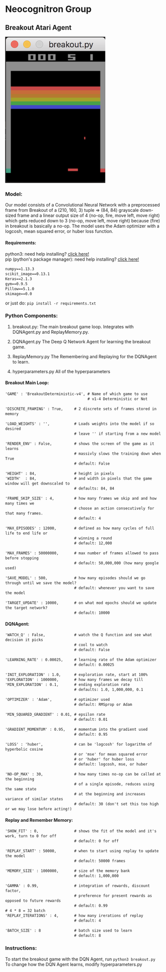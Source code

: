 <h1>Neocognitron Group</hi>

## Breakout Atari Agent
<img src="https://github.com/CSCI4850/S18-team1-project/blob/master/breakout.png">

### Model:
Our model consists of a Convolutional Neural Network with a preprocessed frame from Breakout of a (210, 160, 3) tuple => (84, 84) grayscale down-sized frame and a linear output size of 4 (no-op, fire, move left, move right) which gets reduced down to 3 (no-op, move left, move right) because (fire) in breakout is basically a no-op. The model uses the Adam optimizer with a logcosh, mean squared error, or huber loss function.

#### Requirements:
python3: need help installing? <a href="http://docs.python-guide.org/en/latest/starting/installation/">click here!</a><br>
pip (python's package manager): need help installing? <a href="https://www.makeuseof.com/tag/install-pip-for-python/">click here!</a><br>

    numpy==1.13.3
    scikit_image==0.13.1
    Keras==2.1.3
    gym==0.9.5
    Pillow==5.1.0
    skimage==0.0
or just do:
```pip install -r requirements.txt```

### Python Components:
1. breakout.py:
  The main breakout game loop. Integrates with DQNAgent.py and ReplayMemory.py.

2. DQNAgent.py
  The Deep Q Network Agent for learning the breakout game.

3. ReplayMemory.py
  The Remembering and Replaying for the DQNAgent to learn.
  
4. hyperparameters.py
  All of the hyperparameters
  
#### Breakout Main Loop: 
    'GAME' : 'BreakoutDeterministic-v4', # Name of which game to use
                                         # v1-4 Deterministic or Not

    'DISCRETE_FRAMING' : True,     # 2 discrete sets of frames stored in memory
    
    'LOAD_WEIGHTS' : '',           # Loads weights into the model if so desired
                                   # leave '' if starting from a new model

    'RENDER_ENV' : False,          # shows the screen of the game as it learns
                                   # massivly slows the training down when True
                                   # default: False

    'HEIGHT' : 84,                 # height in pixels
    'WIDTH'  : 84,                 # and width in pixels that the game window will get downscaled to
                                   # defaults: 84, 84

    'FRAME_SKIP_SIZE' : 4,         # how many frames we skip and and how many times we 
                                   # choose an action consecutively for that many frames.
                                   # default: 4
    
    'MAX_EPISODES' : 12000,        # defined as how many cycles of full life to end life or
                                   # winning a round
                                   # default: 12,000

    'MAX_FRAMES' : 50000000,       # max number of frames allowed to pass before stopping
                                   # default: 50,000,000 (how many google used)

    'SAVE_MODEL' : 500,            # how many episodes should we go through until we save the model?
                                   # default: whenever you want to save the model

    'TARGET_UPDATE' : 10000,       # on what mod epochs should we update the target network?
                                   # default: 10000
    
#### DQNAgent:
    'WATCH_Q' : False,             # watch the Q function and see what decision it picks
                                   # cool to watch
                                   # default: False

    'LEARNING_RATE' : 0.00025,     # learning rate of the Adam optimizer
                                   # default: 0.00025
        
    'INIT_EXPLORATION' : 1.0,      # exploration rate, start at 100%
    'EXPLORATION' : 1000000,       # how many frames we decay till
    'MIN_EXPLORATION' : 0.1,       # ending exploration rate
                                   # defaults: 1.0, 1,000,000, 0.1
    
    'OPTIMIZER' : 'Adam',          # optimizer used
                                   # default: RMSprop or Adam
    
    'MIN_SQUARED_GRADIENT' : 0.01, # epsilon rate
                                   # default: 0.01
    
    'GRADIENT_MOMENTUM' : 0.95,    # momentum into the gradient used
                                   # default: 0.95

    'LOSS' : 'huber',              # can be 'logcosh' for logarithm of hyperbolic cosine
                                   # or 'mse' for mean squared error
                                   # or 'huber' for huber loss
                                   # default: logcosh, mse, or huber
        
    'NO-OP_MAX' : 30,              # how many times no-op can be called at the beginning
                                   # of a single episode, reduces using the same state
                                   # at the beginning and increases variance of similar states
                                   # default: 30 (don't set this too high or we may lose before acting!)
#### Replay and Remember Memory:
    'SHOW_FIT' : 0,                # shows the fit of the model and it's work, turn to 0 for off
                                   # default: 0 for off
    
    'REPLAY_START' : 50000,        # when to start using replay to update the model
                                   # default: 50000 frames

    'MEMORY_SIZE' : 1000000,       # size of the memory bank
                                   # default: 1,000,000

    'GAMMA' : 0.99,                # integration of rewards, discount factor, 
                                   # preference for present rewards as opposed to future rewards
                                   # default: 0.99
    # 4 * 8 = 32 batch
    'REPLAY_ITERATIONS' : 4,       # how many irerations of replay
                                   # default: 4

    'BATCH_SIZE' : 8               # batch size used to learn
                                   # default: 8
                                   
### Instructions:
To start the breakout game with the DQN Agent, run ```python3 breakout.py```
<br>
To change how the DQN Agent learns, modify hyperparameters.py

